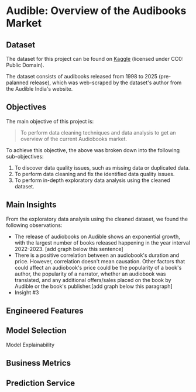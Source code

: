 # Audible: Overview of the Audibooks Market

## Dataset

The dataset for this project can be found on [Kaggle](https://www.kaggle.com/datasets/snehangsude/audible-dataset/data) (licensed under CC0: Public Domain).

The dataset consists of audibooks released from 1998 to 2025 (pre-palanned release), which was web-scraped by the dataset's author from the Audible India's website.

## Objectives
The main objective of this project is:

> To perform data cleaning techniques and data analysis to get an overview of the current Audiobooks market.

To achieve this objective, the above was broken down into the following sub-objectives:
1. To discover data quality issues, such as missing data or duplicated data.
2. To perform data cleaning and fix the identified data quality issues.
3. To perform in-depth exploratory data analysis using the cleaned dataset.

## Main Insights 

From the exploratory data analysis using the cleaned dataset, we found the following observations:
- The release of audiobooks on Audible shows an exponential growth, with the largest number of books released happening in the year interval 2022-2023. [add graph below this sentence]
- There is a positive correlation between an audiobook's duration and price. However, correlation doesn't mean causation. Other factors that could affect an audiobook's price could be the popularity of a book's author, the popularity of a narrator, whether an audiobook was translated, and any additional offers/sales placed on the book by Audible or the book's publisher.[add graph below this paragraph]
- Insight #3


## Engineered Features



## Model Selection

Model Explainability

## Business Metrics

## Prediction Service
